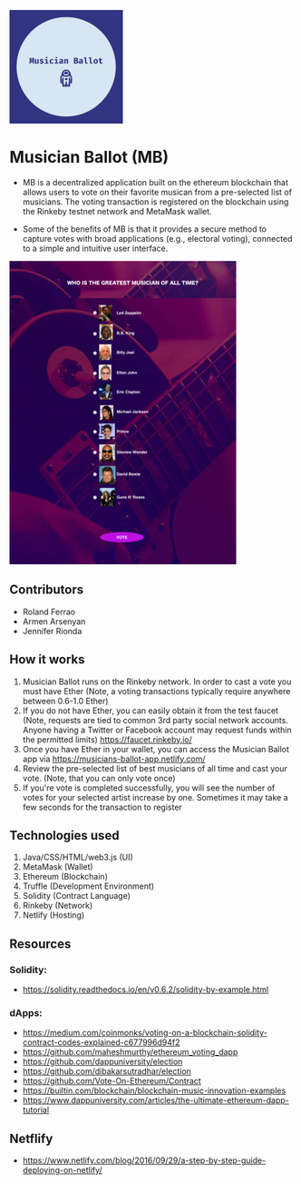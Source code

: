 ![Company logo](images/logo.png)

# Musician Ballot (MB)
* MB is a decentralized application built on the ethereum blockchain that allows users to vote on their favorite musican from a pre-selected list of musicians. The voting transaction is registered on the blockchain using the Rinkeby testnet network and MetaMask wallet. 

* Some of the benefits of MB is that it provides a secure method to capture votes with broad applications (e.g., electoral voting), connected to a simple and intuitive user interface.

![User interface](images/music-on-the-blockchain.png)

## Contributors
* Roland Ferrao
* Armen Arsenyan
* Jennifer Rionda

## How it works
1. Musician Ballot runs on the Rinkeby network. In order to cast a vote you must have Ether (Note, a voting transactions typically require anywhere between 0.6-1.0 Ether)
2. If you do not have Ether, you can easily obtain it from the test faucet (Note, requests are tied to common 3rd party social network accounts. Anyone having a Twitter or Facebook account may request funds within the permitted limits) https://faucet.rinkeby.io/
3. Once you have Ether in your wallet, you can access the Musician Ballot app via https://musicians-ballot-app.netlify.com/
4. Review the pre-selected list of best musicians of all time and cast your vote. (Note, that you can only vote once)
5. If you're vote is completed successfully, you will see the number of votes for your selected artist increase by one. Sometimes it may take a few seconds for the transaction to register 

## Technologies used
1. Java/CSS/HTML/web3.js (UI)
2. MetaMask (Wallet)
3. Ethereum (Blockchain)
4. Truffle (Development Environment)
5. Solidity (Contract Language)
6. Rinkeby (Network)
7. Netlify (Hosting)

## Resources
### Solidity: 
* https://solidity.readthedocs.io/en/v0.6.2/solidity-by-example.html
### dApps:
* https://medium.com/coinmonks/voting-on-a-blockchain-solidity-contract-codes-explained-c677996d94f2
* https://github.com/maheshmurthy/ethereum_voting_dapp
* https://github.com/dappuniversity/election
* https://github.com/dibakarsutradhar/election
* https://github.com/Vote-On-Ethereum/Contract
* https://builtin.com/blockchain/blockchain-music-innovation-examples
* https://www.dappuniversity.com/articles/the-ultimate-ethereum-dapp-tutorial
## Netflify
* https://www.netlify.com/blog/2016/09/29/a-step-by-step-guide-deploying-on-netlify/

